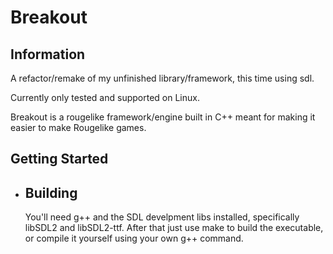 # Breakout

## Information

A refactor/remake of my unfinished library/framework, this time using sdl.

Currently only tested and supported on Linux.

Breakout is a rougelike framework/engine built in C++ meant for making it easier to make Rougelike games.

## Getting Started

* ## Building
    You'll need g++ and the SDL develpment libs installed, specifically libSDL2 and libSDL2-ttf. After that just use make to build the executable, or compile it yourself using your own g++ command.